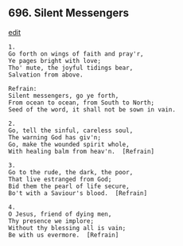 
## 696.  Silent Messengers
[edit](https://docs.google.com/document/d/1%2DbLmUrVpfIyBb73zrKfiLfT4zcRzRkUE/edit?mode=html)



    1.
    Go forth on wings of faith and pray'r,
    Ye pages bright with love;
    Tho' mute, the joyful tidings bear,
    Salvation from above.

    Refrain:
    Silent messengers, go ye forth,
    From ocean to ocean, from South to North;
    Seed of the word, it shall not be sown in vain.

    2.
    Go, tell the sinful, careless soul,
    The warning God has giv'n;
    Go, make the wounded spirit whole,
    With healing balm from heav'n.  [Refrain]

    3.
    Go to the rude, the dark, the poor,
    That live estranged from God;
    Bid them the pearl of life secure,
    Bo't with a Saviour's blood.  [Refrain]

    4.
    O Jesus, friend of dying men,
    Thy presence we implore;
    Without thy blessing all is vain;
    Be with us evermore.  [Refrain]
